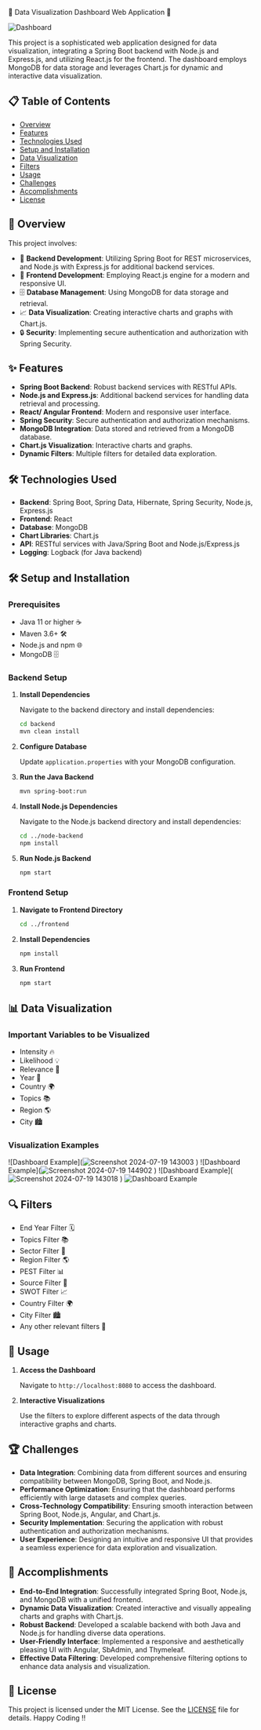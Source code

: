 
🌟 Data Visualization Dashboard Web Application 🌟

![Dashboard](https://your-image-link-here.png)

This project is a sophisticated web application designed for data visualization, integrating a Spring Boot backend with Node.js and Express.js, and utilizing React.js for the frontend. The dashboard employs MongoDB for data storage and leverages Chart.js for dynamic and interactive data visualization.

## 📋 Table of Contents

- [Overview](#overview)
- [Features](#features)
- [Technologies Used](#technologies-used)
- [Setup and Installation](#setup-and-installation)
- [Data Visualization](#data-visualization)
- [Filters](#filters)
- [Usage](#usage)
- [Challenges](#challenges)
- [Accomplishments](#accomplishments)
- [License](#license)

## 🌟 Overview

This project involves:

- 🚀 **Backend Development**: Utilizing Spring Boot for REST microservices, and Node.js with Express.js for additional backend services.
- 🎨 **Frontend Development**: Employing React.js engine for a modern and responsive UI.
- 🗄️ **Database Management**: Using MongoDB for data storage and retrieval.
- 📈 **Data Visualization**: Creating interactive charts and graphs with Chart.js.
- 🔒 **Security**: Implementing secure authentication and authorization with Spring Security.

## ✨ Features

- **Spring Boot Backend**: Robust backend services with RESTful APIs.
- **Node.js and Express.js**: Additional backend services for handling data retrieval and processing.
- **React/ Angular Frontend**: Modern and responsive user interface.
- **Spring Security**: Secure authentication and authorization mechanisms.
- **MongoDB Integration**: Data stored and retrieved from a MongoDB database.
- **Chart.js Visualization**: Interactive charts and graphs.
- **Dynamic Filters**: Multiple filters for detailed data exploration.

## 🛠 Technologies Used

- **Backend**: Spring Boot, Spring Data, Hibernate, Spring Security, Node.js, Express.js
- **Frontend**: React
- **Database**: MongoDB
- **Chart Libraries**: Chart.js
- **API**: RESTful services with Java/Spring Boot and Node.js/Express.js
- **Logging**: Logback (for Java backend)

## 🛠️ Setup and Installation

### Prerequisites

- Java 11 or higher ☕
- Maven 3.6+ 🛠
- Node.js and npm 🌐
- MongoDB 🗄️

### Backend Setup

1. **Install Dependencies**

   Navigate to the backend directory and install dependencies:

   ```bash
   cd backend
   mvn clean install
   ```

2. **Configure Database**

   Update `application.properties` with your MongoDB configuration.

3. **Run the Java Backend**

   ```bash
   mvn spring-boot:run
   ```

4. **Install Node.js Dependencies**

   Navigate to the Node.js backend directory and install dependencies:

   ```bash
   cd ../node-backend
   npm install
   ```

5. **Run Node.js Backend**

   ```bash
   npm start
   ```

### Frontend Setup

1. **Navigate to Frontend Directory**

   ```bash
   cd ../frontend
   ```

2. **Install Dependencies**

   ```bash
   npm install
   ```

3. **Run Frontend**

   ```bash
   npm start
   ```

## 📊 Data Visualization

### Important Variables to be Visualized

- Intensity 🔥
- Likelihood 💡
- Relevance 🎯
- Year 📅
- Country 🌍
- Topics 📚
- Region 🌎
- City 🏙

### Visualization Examples

![Dashboard Example](![Screenshot 2024-07-19 143003](https://github.com/user-attachments/assets/35f14160-3a88-451f-94fa-857590cc1e45)
)
![Dashboard Example](![Screenshot 2024-07-19 144902](https://github.com/user-attachments/assets/cf3f644f-c854-4719-9c0e-da93c94b7c22)
)
![Dashboard Example](![Screenshot 2024-07-19 143018](https://github.com/user-attachments/assets/dd73a03c-dc89-4a09-9fc1-7a318928babd)
)
![Dashboard Example](https://your-image-link-here.png)

## 🔍 Filters

- End Year Filter 🗓️
- Topics Filter 📚
- Sector Filter 🏢
- Region Filter 🌎
- PEST Filter 📊
- Source Filter 📰
- SWOT Filter 📈
- Country Filter 🌍
- City Filter 🏙
- Any other relevant filters 📌

## 🚀 Usage

1. **Access the Dashboard**

   Navigate to `http://localhost:8080` to access the dashboard.

2. **Interactive Visualizations**

   Use the filters to explore different aspects of the data through interactive graphs and charts.

## 🏆 Challenges

- **Data Integration**: Combining data from different sources and ensuring compatibility between MongoDB, Spring Boot, and Node.js.
- **Performance Optimization**: Ensuring that the dashboard performs efficiently with large datasets and complex queries.
- **Cross-Technology Compatibility**: Ensuring smooth interaction between Spring Boot, Node.js, Angular, and Chart.js.
- **Security Implementation**: Securing the application with robust authentication and authorization mechanisms.
- **User Experience**: Designing an intuitive and responsive UI that provides a seamless experience for data exploration and visualization.

## 🎉 Accomplishments

- **End-to-End Integration**: Successfully integrated Spring Boot, Node.js, and MongoDB with a unified frontend.
- **Dynamic Data Visualization**: Created interactive and visually appealing charts and graphs with Chart.js.
- **Robust Backend**: Developed a scalable backend with both Java and Node.js for handling diverse data operations.
- **User-Friendly Interface**: Implemented a responsive and aesthetically pleasing UI with Angular, SbAdmin, and Thymeleaf.
- **Effective Data Filtering**: Developed comprehensive filtering options to enhance data analysis and visualization.

## 📝 License

This project is licensed under the MIT License. See the [LICENSE](LICENSE) file for details.
Happy Coding !!
